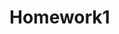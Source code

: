 # Homework1

<!-- Added title -->
<!-- Added tags to images -->
<!-- Spaced out HTML code sections -->
<!-- Reorganized CSS structure alphabetically and by size-->
<!-- Reorganized some "div" tags to "sections" -->
